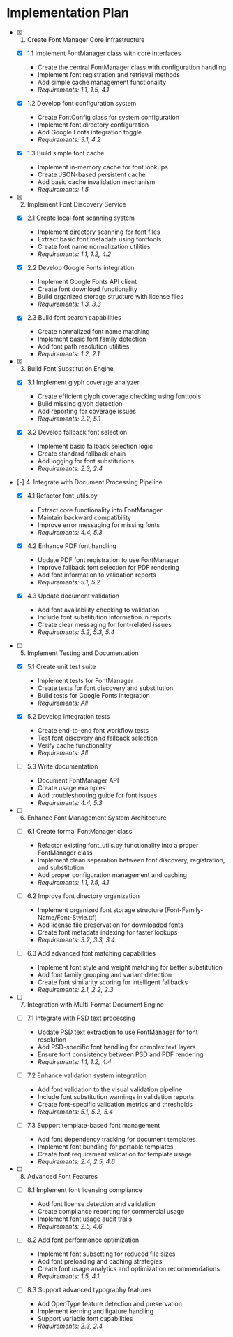 # Implementation Plan

- [x] 1. Create Font Manager Core Infrastructure
  - [x] 1.1 Implement FontManager class with core interfaces
    - Create the central FontManager class with configuration handling
    - Implement font registration and retrieval methods
    - Add simple cache management functionality
    - _Requirements: 1.1, 1.5, 4.1_

  - [x] 1.2 Develop font configuration system
    - Create FontConfig class for system configuration
    - Implement font directory configuration
    - Add Google Fonts integration toggle
    - _Requirements: 3.1, 4.2_

  - [x] 1.3 Build simple font cache
    - Implement in-memory cache for font lookups
    - Create JSON-based persistent cache
    - Add basic cache invalidation mechanism
    - _Requirements: 1.5_

- [x] 2. Implement Font Discovery Service
  - [x] 2.1 Create local font scanning system
    - Implement directory scanning for font files
    - Extract basic font metadata using fonttools
    - Create font name normalization utilities
    - _Requirements: 1.1, 1.2, 4.2_

  - [x] 2.2 Develop Google Fonts integration
    - Implement Google Fonts API client
    - Create font download functionality
    - Build organized storage structure with license files
    - _Requirements: 1.3, 3.3_

  - [x] 2.3 Build font search capabilities
    - Create normalized font name matching
    - Implement basic font family detection
    - Add font path resolution utilities
    - _Requirements: 1.2, 2.1_

- [x] 3. Build Font Substitution Engine
  - [x] 3.1 Implement glyph coverage analyzer
    - Create efficient glyph coverage checking using fonttools
    - Build missing glyph detection
    - Add reporting for coverage issues
    - _Requirements: 2.2, 5.1_

  - [x] 3.2 Develop fallback font selection
    - Implement basic fallback selection logic
    - Create standard fallback chain
    - Add logging for font substitutions
    - _Requirements: 2.3, 2.4_

- [-] 4. Integrate with Document Processing Pipeline
  - [x] 4.1 Refactor font_utils.py
    - Extract core functionality into FontManager
    - Maintain backward compatibility
    - Improve error messaging for missing fonts
    - _Requirements: 4.4, 5.3_

  - [x] 4.2 Enhance PDF font handling
    - Update PDF font registration to use FontManager
    - Improve fallback font selection for PDF rendering
    - Add font information to validation reports
    - _Requirements: 5.1, 5.2_

  - [x] 4.3 Update document validation
    - Add font availability checking to validation
    - Include font substitution information in reports
    - Create clear messaging for font-related issues
    - _Requirements: 5.2, 5.3, 5.4_

- [ ] 5. Implement Testing and Documentation
  - [x] 5.1 Create unit test suite
    - Implement tests for FontManager
    - Create tests for font discovery and substitution
    - Build tests for Google Fonts integration
    - _Requirements: All_

  - [x] 5.2 Develop integration tests
    - Create end-to-end font workflow tests
    - Test font discovery and fallback selection
    - Verify cache functionality
    - _Requirements: All_

  - [ ] 5.3 Write documentation
    - Document FontManager API
    - Create usage examples
    - Add troubleshooting guide for font issues
    - _Requirements: 4.4, 5.3_

- [ ] 6. Enhance Font Management System Architecture
  - [ ] 6.1 Create formal FontManager class
    - Refactor existing font_utils.py functionality into a proper FontManager class
    - Implement clean separation between font discovery, registration, and substitution
    - Add proper configuration management and caching
    - _Requirements: 1.1, 1.5, 4.1_

  - [ ] 6.2 Improve font directory organization
    - Implement organized font storage structure (Font-Family-Name/Font-Style.ttf)
    - Add license file preservation for downloaded fonts
    - Create font metadata indexing for faster lookups
    - _Requirements: 3.2, 3.3, 3.4_

  - [ ] 6.3 Add advanced font matching capabilities
    - Implement font style and weight matching for better substitution
    - Add font family grouping and variant detection
    - Create font similarity scoring for intelligent fallbacks
    - _Requirements: 2.1, 2.2, 2.3_

- [ ] 7. Integration with Multi-Format Document Engine
  - [ ] 7.1 Integrate with PSD text processing
    - Update PSD text extraction to use FontManager for font resolution
    - Add PSD-specific font handling for complex text layers
    - Ensure font consistency between PSD and PDF rendering
    - _Requirements: 1.1, 1.2, 4.4_

  - [ ] 7.2 Enhance validation system integration
    - Add font validation to the visual validation pipeline
    - Include font substitution warnings in validation reports
    - Create font-specific validation metrics and thresholds
    - _Requirements: 5.1, 5.2, 5.4_

  - [ ] 7.3 Support template-based font management
    - Add font dependency tracking for document templates
    - Implement font bundling for portable templates
    - Create font requirement validation for template usage
    - _Requirements: 2.4, 2.5, 4.6_

- [ ] 8. Advanced Font Features
  - [ ] 8.1 Implement font licensing compliance
    - Add font license detection and validation
    - Create compliance reporting for commercial usage
    - Implement font usage audit trails
    - _Requirements: 2.5, 4.6_

  - [ ] 8.2 Add font performance optimization
    - Implement font subsetting for reduced file sizes
    - Add font preloading and caching strategies
    - Create font usage analytics and optimization recommendations
    - _Requirements: 1.5, 4.1_

  - [ ] 8.3 Support advanced typography features
    - Add OpenType feature detection and preservation
    - Implement kerning and ligature handling
    - Support variable font capabilities
    - _Requirements: 2.3, 2.4_
